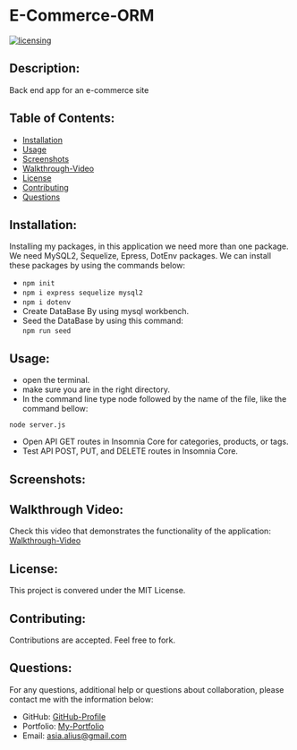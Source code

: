 # E-Commerce-ORM
[![licensing](https://img.shields.io/badge/license-MIT-brightgreen)](https://docs.github.com/en/github/creating-cloning-and-archiving-repositories/licensing-a-repository#searching-github-by-license-type)

## Description:
Back end  app for an e-commerce site

## Table of Contents:
  * [Installation](#installation)
  * [Usage](#usage)
  * [Screenshots](#screenshots)
  * [Walkthrough-Video](#walkthrough-video)
  * [License](#license)
  * [Contributing](#contributing)
  * [Questions](#questions)

## Installation:
Installing my packages, in this application we need more than one package. We need MySQL2, Sequelize, Epress, DotEnv packages. We can install these packages by using the commands below:
* ``` npm init ```
* ``` npm i express sequelize mysql2 ```
* ``` npm i dotenv ```
* Create DataBase By using mysql workbench.
* Seed the DataBase by using this command:<br />
``` npm run seed ```


## Usage:
  * open the terminal.
  * make sure you are in the right directory.
  * In the command line type node followed by the name of the file, like the command bellow:<br />
  ```
  node server.js
  ```
  * Open API GET routes in Insomnia Core for categories, products, or tags.
  * Test API POST, PUT, and DELETE routes in Insomnia Core.
## Screenshots: 




## Walkthrough Video:
  Check this video that demonstrates the functionality of the application:<br />
   [Walkthrough-Video]()

## License:
  This project is convered under the MIT License.

## Contributing:
  Contributions are accepted. Feel free to fork.
 

## Questions:
  For any questions, additional help or questions about collaboration, please contact me with the information below:
 
  * GitHub: [GitHub-Profile](https://github.com/asia-codeing)
  * Portfolio: [My-Portfolio](https://asia-codeing.github.io/my-Portfolio/)
  * Email: asia.alius@gmail.com
